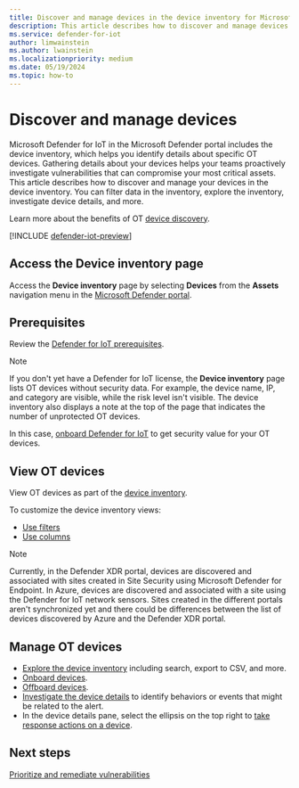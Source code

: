 ```yaml
---
title: Discover and manage devices in the device inventory for Microsoft Defender for IoT in the Defender portal
description: This article describes how to discover and manage devices in the device inventory for Microsoft Defender for IoT in the Defender portal.
ms.service: defender-for-iot
author: limwainstein
ms.author: lwainstein
ms.localizationpriority: medium
ms.date: 05/19/2024
ms.topic: how-to
---
```


# Discover and manage devices
<!-- possibly add to h1 in the device inventory-->
Microsoft Defender for IoT in the Microsoft Defender portal includes the device inventory, which helps you identify details about specific OT devices. Gathering details about your devices helps your teams proactively investigate vulnerabilities that can compromise your most critical assets. This article describes how to discover and manage your devices in the device inventory. You can filter data in the inventory, explore the inventory, investigate device details, and more.

Learn more about the benefits of OT [device discovery](device-discovery.md).

[!INCLUDE [defender-iot-preview](../includes//defender-for-iot-defender-public-preview.md)]

## Access the Device inventory page

Access the **Device inventory** page by selecting **Devices** from the **Assets** navigation menu in the [Microsoft Defender portal](https://security.microsoft.com/machines).

## Prerequisites

Review the [Defender for IoT prerequisites](prerequisites.md).

> [!NOTE]
>
> If you don't yet have a Defender for IoT license, the **Device inventory** page lists OT devices without security data. For example, the device name, IP, and category are visible, while the risk level isn't visible. The device inventory also displays a note at the top of the page that indicates the number of unprotected OT devices.
>
> In this case, [onboard Defender for IoT](get-started.md) to get security value for your OT devices.

## View OT devices

View OT devices as part of the [device inventory](/defender-endpoint/machines-view-overview#device-inventory-overview).

To customize the device inventory views:

- [Use filters](/defender-endpoint/machines-view-overview#use-filters-to-customize-the-device-inventory-views)
- [Use columns](/defender-endpoint/machines-view-overview#use-columns-to-customize-the-device-inventory-views)

>[!Note]
>
>Currently, in the Defender XDR portal, devices are discovered and associated with sites created in Site Security using Microsoft Defender for Endpoint. In Azure, devices are discovered and associated with a site using the Defender for IoT network sensors. Sites created in the different portals aren't synchronized yet and there could be differences between the list of devices discovered by Azure and the Defender XDR portal. <!-- (We plan to enable the association of devices discovered by both MDE and Network Sensors in the Defender XDR portal in the near future.) - Limor do we also want to add this, Amit wasnt sure> -->
>

## Manage OT devices

- [Explore the device inventory](/defender-endpoint/machines-view-overview#explore-the-device-inventory) including search, export to CSV, and more.
- [Onboard devices](/defender-endpoint/onboarding#onboard-devices-using-any-of-the-supported-management-tools).
- [Offboard devices](/defender-endpoint/offboard-machines).
- [Investigate the device details](/defender-endpoint/investigate-machines) to identify behaviors or events that might be related to the alert.
- In the device details pane, select the ellipsis on the top right to [take response actions on a device](/defender-endpoint/respond-machine-alerts).

## Next steps

[Prioritize and remediate vulnerabilities](prioritize-vulnerabilities.md)
